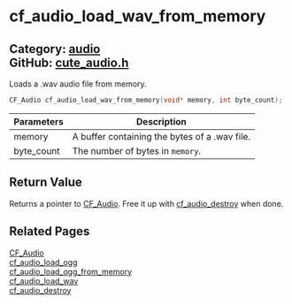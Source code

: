 [](../header.md ':include')

# cf_audio_load_wav_from_memory

Category: [audio](/api_reference?id=audio)  
GitHub: [cute_audio.h](https://github.com/RandyGaul/cute_framework/blob/master/include/cute_audio.h)  
---

Loads a .wav audio file from memory.

```cpp
CF_Audio cf_audio_load_wav_from_memory(void* memory, int byte_count);
```

Parameters | Description
--- | ---
memory | A buffer containing the bytes of a .wav file.
byte_count | The number of bytes in `memory`.

## Return Value

Returns a pointer to [CF_Audio](/audio/cf_audio.md). Free it up with [cf_audio_destroy](/audio/cf_audio_destroy.md) when done.

## Related Pages

[CF_Audio](/audio/cf_audio.md)  
[cf_audio_load_ogg](/audio/cf_audio_load_ogg.md)  
[cf_audio_load_ogg_from_memory](/audio/cf_audio_load_ogg_from_memory.md)  
[cf_audio_load_wav](/audio/cf_audio_load_wav.md)  
[cf_audio_destroy](/audio/cf_audio_destroy.md)  
